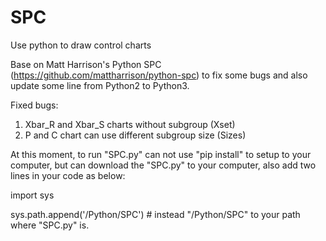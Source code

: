 # SPC
Use python to draw control charts

Base on Matt Harrison's Python SPC (https://github.com/mattharrison/python-spc) to fix some bugs and also update some line from Python2 to Python3.

Fixed bugs:
1. Xbar_R and Xbar_S charts without subgroup (Xset)
2. P and C chart can use different subgroup size (Sizes)

At this moment, to run "SPC.py" can not use "pip install" to setup to your computer, 
but can download the "SPC.py" to your computer, also add two lines in your code as below:


import sys

sys.path.append('/Python/SPC')         # instead "/Python/SPC" to your path where "SPC.py" is.
